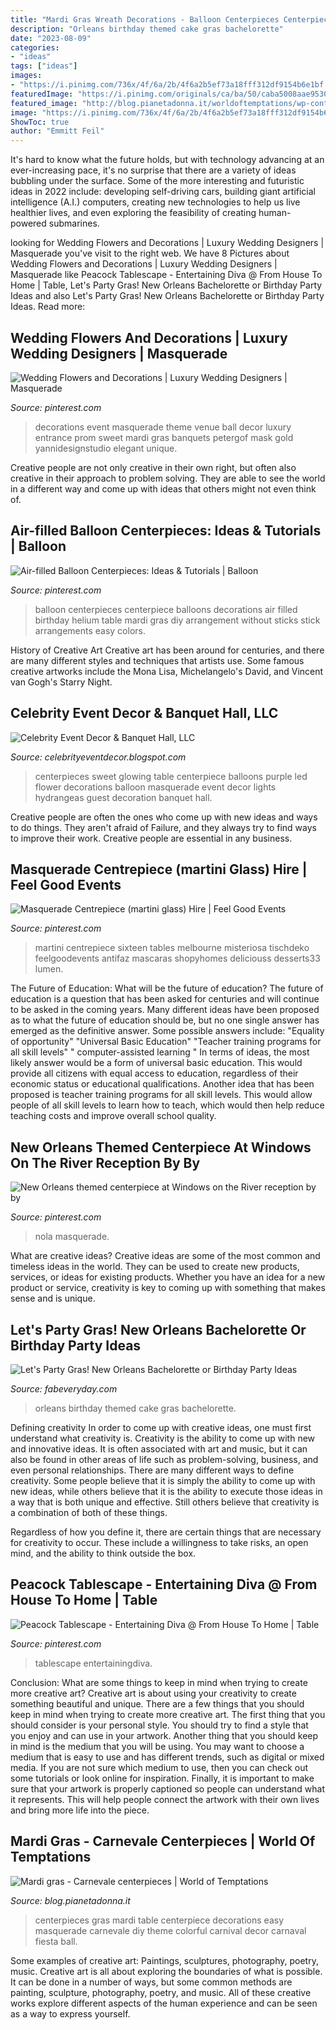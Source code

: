 ```yaml
---
title: "Mardi Gras Wreath Decorations - Balloon Centerpieces Centerpiece Balloons Decorations Air Filled Birthday Helium Table Mardi Gras Diy Arrangement Without Sticks Stick Arrangements Easy Colors"
description: "Orleans birthday themed cake gras bachelorette"
date: "2023-08-09"
categories:
- "ideas"
tags: ["ideas"]
images:
- "https://i.pinimg.com/736x/4f/6a/2b/4f6a2b5ef73a18fff312df9154b6e1bf.jpg"
featuredImage: "https://i.pinimg.com/originals/ca/ba/50/caba5008aae9530d6b35f6f117ca2307.jpg"
featured_image: "http://blog.pianetadonna.it/worldoftemptations/wp-content/uploads/2015/01/412d99f135084221b82fe1d8b5c63ee4.jpg"
image: "https://i.pinimg.com/736x/4f/6a/2b/4f6a2b5ef73a18fff312df9154b6e1bf.jpg"
ShowToc: true
author: "Emmitt Feil"
---
```



It's hard to know what the future holds, but with technology advancing at an ever-increasing pace, it's no surprise that there are a variety of ideas bubbling under the surface. Some of the more interesting and futuristic ideas in 2022 include: developing self-driving cars, building giant artificial intelligence (A.I.) computers, creating new technologies to help us live healthier lives, and even exploring the feasibility of creating human-powered submarines.

	

		
looking for Wedding Flowers and Decorations | Luxury Wedding Designers | Masquerade you've visit to the right web. We have 8 Pictures about Wedding Flowers and Decorations | Luxury Wedding Designers | Masquerade like Peacock Tablescape - Entertaining Diva @ From House To Home | Table, Let&#039;s Party Gras! New Orleans Bachelorette or Birthday Party Ideas and also Let&#039;s Party Gras! New Orleans Bachelorette or Birthday Party Ideas. Read more:
		
    
## Wedding Flowers And Decorations | Luxury Wedding Designers | Masquerade

<img loading=lazy src="https://i.pinimg.com/736x/ca/3f/32/ca3f32bc0429ca07dedf597f045bf8d3--event-decor-event-ideas.jpg" onerror="this.onerror=null;this.src='https://tse1.mm.bing.net/th?id=OIP.HRS21F9v66HCS4RSl_NQxQHaE7&amp;pid=15.1';" alt="Wedding Flowers and Decorations | Luxury Wedding Designers | Masquerade">

_Source: pinterest.com_

>decorations event masquerade theme venue ball decor luxury entrance prom sweet mardi gras banquets petergof mask gold yannidesignstudio elegant unique. 

	

Creative people are not only creative in their own right, but often also creative in their approach to problem solving. They are able to see the world in a different way and come up with ideas that others might not even think of.

    
## Air-filled Balloon Centerpieces: Ideas &amp; Tutorials | Balloon

<img loading=lazy src="https://i.pinimg.com/736x/2d/d5/92/2dd592c074fe0522ca99131df692d408--balloon-centerpieces-centerpiece-ideas.jpg" onerror="this.onerror=null;this.src='https://tse4.mm.bing.net/th?id=OIP.670fLxjblWejqoWF33-mzQHaJw&amp;pid=15.1';" alt="Air-filled Balloon Centerpieces: Ideas &amp; Tutorials | Balloon">

_Source: pinterest.com_

>balloon centerpieces centerpiece balloons decorations air filled birthday helium table mardi gras diy arrangement without sticks stick arrangements easy colors. 

	

History of Creative Art
Creative art has been around for centuries, and there are many different styles and techniques that artists use. Some famous creative artworks include the Mona Lisa, Michelangelo's David, and Vincent van Gogh's Starry Night.

    
## Celebrity Event Decor &amp; Banquet Hall, LLC

<img loading=lazy src="http://1.bp.blogspot.com/-ecgvwFMX-QI/UIdWEqclEiI/AAAAAAAAAWs/QybXMuRTT8s/s1600/glowing+balloons+sweet+16.jpg" onerror="this.onerror=null;this.src='https://tse2.mm.bing.net/th?id=OIP.DhzntVZkSSC14Lvj954TWwHaLL&amp;pid=15.1';" alt="Celebrity Event Decor &amp; Banquet Hall, LLC">

_Source: celebrityeventdecor.blogspot.com_

>centerpieces sweet glowing table centerpiece balloons purple led flower decorations balloon masquerade event decor lights hydrangeas guest decoration banquet hall. 

	

Creative people are often the ones who come up with new ideas and ways to do things. They aren't afraid of Failure, and they always try to find ways to improve their work. Creative people are essential in any business.

    
## Masquerade Centrepiece (martini Glass) Hire | Feel Good Events

<img loading=lazy src="https://i.pinimg.com/736x/16/dd/68/16dd68b36d46daa369d0c0dfeb8cf370.jpg" onerror="this.onerror=null;this.src='https://tse4.mm.bing.net/th?id=OIP.bsi6dOuc7HVunCkvi_W7MwHaLH&amp;pid=15.1';" alt="Masquerade Centrepiece (martini glass) Hire | Feel Good Events">

_Source: pinterest.com_

>martini centrepiece sixteen tables melbourne misteriosa tischdeko feelgoodevents antifaz mascaras shopyhomes deliciouss desserts33 lumen. 

	

The Future of Education: What will be the future of education?
The future of education is a question that has been asked for centuries and will continue to be asked in the coming years. Many different ideas have been proposed as to what the future of education should be, but no one single answer has emerged as the definitive answer. Some possible answers include: 
"Equality of opportunity" 
"Universal Basic Education" 
"Teacher training programs for all skill levels" 
" computer-assisted learning "
In terms of ideas, the most likely answer would be a form of universal basic education. This would provide all citizens with equal access to education, regardless of their economic status or educational qualifications. Another idea that has been proposed is teacher training programs for all skill levels. This would allow people of all skill levels to learn how to teach, which would then help reduce teaching costs and improve overall school quality.

    
## New Orleans Themed Centerpiece At Windows On The River Reception By By

<img loading=lazy src="https://i.pinimg.com/originals/ca/ba/50/caba5008aae9530d6b35f6f117ca2307.jpg" onerror="this.onerror=null;this.src='https://tse1.mm.bing.net/th?id=OIP.QAPBRQJo1BjF9Ok4g9HzXQHaLI&amp;pid=15.1';" alt="New Orleans themed centerpiece at Windows on the River reception by by">

_Source: pinterest.com_

>nola masquerade. 

	

What are creative ideas?
Creative ideas are some of the most common and timeless ideas in the world. They can be used to create new products, services, or ideas for existing products. Whether you have an idea for a new product or service, creativity is key to coming up with something that makes sense and is unique.

    
## Let&#039;s Party Gras! New Orleans Bachelorette Or Birthday Party Ideas

<img loading=lazy src="https://fabeveryday.com/wp-content/uploads/2018/08/NOLAParty11.jpg" onerror="this.onerror=null;this.src='https://tse1.mm.bing.net/th?id=OIP.vHjTXKOH8u7ioZlIWKj3fQAAAA&amp;pid=15.1';" alt="Let&#039;s Party Gras! New Orleans Bachelorette or Birthday Party Ideas">

_Source: fabeveryday.com_

>orleans birthday themed cake gras bachelorette. 

	

Defining creativity
In order to come up with creative ideas, one must first understand what creativity is. Creativity is the ability to come up with new and innovative ideas. It is often associated with art and music, but it can also be found in other areas of life such as problem-solving, business, and even personal relationships.
There are many different ways to define creativity. Some people believe that it is simply the ability to come up with new ideas, while others believe that it is the ability to execute those ideas in a way that is both unique and effective. Still others believe that creativity is a combination of both of these things.

Regardless of how you define it, there are certain things that are necessary for creativity to occur. These include a willingness to take risks, an open mind, and the ability to think outside the box.

    
## Peacock Tablescape - Entertaining Diva @ From House To Home | Table

<img loading=lazy src="https://i.pinimg.com/736x/4f/6a/2b/4f6a2b5ef73a18fff312df9154b6e1bf.jpg" onerror="this.onerror=null;this.src='https://tse2.mm.bing.net/th?id=OIP._QOAfMohEZghr8JEtu7OrgHaLH&amp;pid=15.1';" alt="Peacock Tablescape - Entertaining Diva @ From House To Home | Table">

_Source: pinterest.com_

>tablescape entertainingdiva. 

	

Conclusion: What are some things to keep in mind when trying to create more creative art?
Creative art is about using your creativity to create something beautiful and unique. There are a few things that you should keep in mind when trying to create more creative art. The first thing that you should consider is your personal style. You should try to find a style that you enjoy and can use in your artwork. Another thing that you should keep in mind is the medium that you will be using. You may want to choose a medium that is easy to use and has different trends, such as digital or mixed media. If you are not sure which medium to use, then you can check out some tutorials or look online for inspiration. Finally, it is important to make sure that your artwork is properly captioned so people can understand what it represents. This will help people connect the artwork with their own lives and bring more life into the piece.

    
## Mardi Gras - Carnevale Centerpieces | World Of Temptations

<img loading=lazy src="http://blog.pianetadonna.it/worldoftemptations/wp-content/uploads/2015/01/412d99f135084221b82fe1d8b5c63ee4.jpg" onerror="this.onerror=null;this.src='https://tse3.mm.bing.net/th?id=OIP.B3Rj_nFPgkYhsHG-6ZmCiAHaNI&amp;pid=15.1';" alt="Mardi gras - Carnevale centerpieces | World of Temptations">

_Source: blog.pianetadonna.it_

>centerpieces gras mardi table centerpiece decorations easy masquerade carnevale diy theme colorful carnival decor carnaval fiesta ball. 

	

Some examples of creative art: Paintings, sculptures, photography, poetry, music.
Creative art is all about exploring the boundaries of what is possible. It can be done in a number of ways, but some common methods are painting, sculpture, photography, poetry, and music. All of these creative works explore different aspects of the human experience and can be seen as a way to express yourself.

